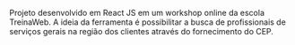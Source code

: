 Projeto desenvolvido em React JS em um workshop online da escola TreinaWeb. A ideia da ferramenta é possibilitar a busca de profissionais de serviços gerais na região dos clientes através do fornecimento do CEP.
